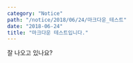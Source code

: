 ```yaml
---
category: "Notice"
path: "/notice/2018/06/24/마크다운_테스트"
date: "2018-06-24"
title: "마크다운 테스트입니다."
---
```


잘 나오고 있나요?
